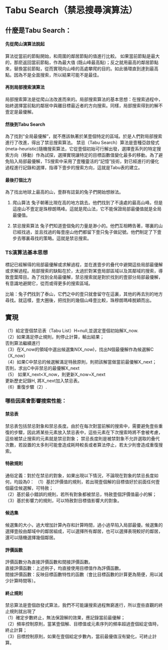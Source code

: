 # Tabu Search（禁忌搜尋演算法）  
## 什麼是Tabu Search： 
#### 先從爬山演算法說起  
  算法從當前的節點開始，和周圍的鄰居節點的值進行比較。 如果當前節點是最大的，那麽返回當前節點，作為最大值 (既山峰最高點)；反之就用最高的鄰居節點來，替換當前節點，從而實現向山峰的高處攀爬的目的。如此循環直到達到最高點。因為不是全面搜索，所以結果可能不是最佳。  
#### 再到局部搜索演算法  
  局部搜索算法是從爬山法改進而來的。局部搜索算法的基本思想：在搜索過程中，始終選擇當前點的鄰居中與離目標最近者的方向搜索。同樣，局部搜索得到的解不壹定是最優解。  
#### 然後到Tabu Search  
為了找到“全局最優解”，就不應該執著於某壹個特定的區域。於是人們對局部搜索進行了改進，得出了禁忌搜索算法。
禁忌（Tabu Search）算法是壹種亞啟發式(meta-heuristic)隨機搜索算法，它從壹個初始可行解出發，選擇壹系列的特定搜索方向（移動）作為試探，選擇實現讓特定的目標函數值變化最多的移動。為了避免陷入局部最優解，TS搜索中采用了壹種靈活的“記憶”技術，對已經進行的優化過程進行記錄和選擇，指導下壹步的搜索方向，這就是Tabu表的建立。  
#### 最後打個比方  
為了找出地球上最高的山，壹群有誌氣的兔子們開始想辦法。
1) 爬山算法
兔子朝著比現在高的地方跳去。他們找到了不遠處的最高山峰。但是這座山不壹定是珠穆朗瑪峰。這就是爬山法，它不能保證局部最優值就是全局最優值。

2) 禁忌搜索算法
兔子們知道壹個兔的力量是渺小的。他們互相轉告著，哪裏的山已經找過，並且找過的每壹座山他們都留下壹只兔子做記號。他們制定了下壹步去哪裏尋找的策略。這就是禁忌搜索。  
### TS演算法基本思想  
標記已經解得的局部最優解或求解過程，並在進壹步的叠代中避開這些局部最優解或求解過程。局部搜索的缺點在於，太過於對某壹局部區域以及其鄰域的搜索，導致壹葉障目。為了找到全局最優解，禁忌搜索就是對於找到的壹部分局部最優解，有意識地避開它，從而或得更多的搜索區域。

比喻：兔子們找到了泰山，它們之中的壹只就會留守在這裏，其他的再去別的地方尋找。就這樣，壹大圈後，把找到的幾個山峰壹比較，珠穆朗瑪峰脫穎而出。
## 實現  
（1）給定壹個禁忌表（Tabu List）H=null,並選定壹個初始解X_now.  
（2）如果滿足停止規則，則停止計算，輸出結果；  
否則算法繼續進行  
（3）在X_now的領域中選出候選集N(X_now)，找出N個最優解作為候選解C（X_now）  
（4）如果C中禁忌的候選解滿足特赦原則，則把該解當做當前最優解X_next；  
否則，求出C中非禁忌的最優解X_next  
（5） 如果X_next<X_now，則更新X_now=X_next  
更新歷史記錄H, 將X_next加入禁忌表。  
（6）重復步驟（2）.   
### 哪些因素會影響搜索性能：  
#### 禁忌表  
禁忌表包括禁忌對象和禁忌長度。由於在每次對當前解的搜索中，需要避免壹些重復的步驟，因此將某些元素放入禁忌表中，這些元素在下次搜索時將不會被考慮，這些被禁止搜索的元素就是禁忌對象；
禁忌長度則是被禁對象不允許選取的叠代次數，若設置的太多則可能會造成耗時較長或者算法停止，若太少則會造成重復搜索。  
#### 特赦規則  
通俗定義：對於在禁忌的對象，如果出現以下情況，不論現在對象的禁忌長度如何，均設為0：
（1）基於評價值的規則，若出現壹個解的目標值好於前面任何壹個最佳候選解，可特赦；  
（2）基於最小錯誤的規則，若所有對象都被禁忌，特赦壹個評價值最小的解；  
（3）基於影響力的規則，可以特赦對目標值影響大的對象。 
#### 候选集  
候選集的大小，過大增加計算內存和計算時間，過小過早陷入局部最優。候選集的選擇壹般由鄰域中的鄰居組成，可以選擇所有鄰居，也可以選擇表現較好的鄰居，還可以隨機選擇幾個鄰居。  
#### 評價函數  
評價函數分為直接評價函數和間接評價函數。  
直接評價函數：上述例子，均直接使用目標值作為評價函數。  
間接評價函數：反映目標函數特性的函數（會比目標函數的計算更為簡便，用以減少計算時間等）。  
#### 終止規則  
禁忌算法是壹個啟發式算法，我們不可能讓搜索過程無窮進行，所以壹些直觀的終止規則就出現了  
（1）確定步數終止，無法保證解的效果，應記錄當前最優解；  
（2）頻率控制原則，當某壹個解、目標值或元素序列的頻率超過壹個給定值時，終止計算；  
（3）目標控制原則，如果在壹個給定步數內，當前最優值沒有變化，可終止計算。  


